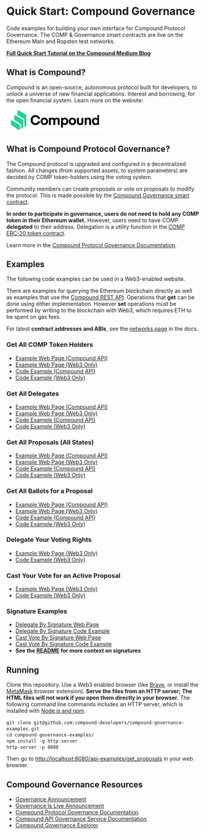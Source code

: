# Quick Start: Compound Governance

Code examples for building your own interface for Compound Protocol Governance. The COMP & Governance smart contracts are live on the Ethereum Main and Ropsten test networks.

**[Full Quick Start Tutorial on the Compound Medium Blog](https://medium.com/compound-finance/building-a-governance-interface-474fc271588c)** 

## What is Compound?
Compound is an open-source, autonomous protocol built for developers, to unlock a universe of new financial applications. Interest and borrowing, for the open financial system. Learn more on the website:

<a href="https://compound.finance/?ref=github&user=ajb413&repo=compound-governance-examples">
    <img alt="Compound Finance" src="https://raw.githubusercontent.com/ajb413/compound-interest-alerts/master/compound-finance-logo.png" width=260 height=60/>
</a>

## What is Compound Protocol Governance?

The Compound protocol is upgraded and configured in a decentralized fashion. All changes (from supported assets, to system parameters) are decided by COMP token-holders using the voting system.

Community members can create proposals or vote on proposals to modify the protocol. This is made possible by the [Compound Governance smart contract](https://github.com/compound-finance/compound-protocol/blob/master/contracts/Governance/GovernorAlpha.sol).

**In order to participate in governance, users do not need to hold any COMP token in their Ethereum wallet.** However, users need to have COMP **delegated** to their address. Delegation is a utility function in the [COMP ERC-20 token contract](https://github.com/compound-finance/compound-protocol/blob/master/contracts/Governance/Comp.sol).

Learn more in the [Compound Protocol Governance Documentation](https://compound.finance/docs/governance?ref=github&user=ajb413&repo=compound-governance-examples).

## Examples

The following code examples can be used in a Web3-enabled website.

There are examples for querying the Ethereum blockchain directly as well as examples that use the [Compound REST API](https://compound.finance/docs/api?ref=github&user=ajb413&repo=compound-governance-examples). Operations that **get** can be done using either implementation. However **set** operations must be performed by writing to the blockchain with Web3, which requires ETH to be spent on gas fees.

For latest **contract addresses and ABIs**, see the [networks page](https://compound.finance/docs#networks) in the docs.

### Get All COMP Token Holders
- [Example Web Page (Compound API)](https://compound-developers.github.io/compound-governance-examples/api-examples/get_comp_holders)
- [Example Web Page (Web3 Only)](https://compound-developers.github.io/compound-governance-examples/web3-examples/get_comp_holders)
- [Code Example (Compound API)](https://github.com/compound-developers/compound-governance-examples/blob/master/api-examples/get_comp_holders.html)
- [Code Example (Web3 Only)](https://github.com/compound-developers/compound-governance-examples/blob/master/web3-examples/get_comp_holders.html)

### Get All Delegates
- [Example Web Page (Compound API)](https://compound-developers.github.io/compound-governance-examples/api-examples/get_delegates)
- [Example Web Page (Web3 Only)](https://compound-developers.github.io/compound-governance-examples/web3-examples/get_delegates)
- [Code Example (Compound API)](https://github.com/compound-developers/compound-governance-examples/blob/master/api-examples/get_delegates.html)
- [Code Example (Web3 Only)](https://github.com/compound-developers/compound-governance-examples/blob/master/web3-examples/get_delegates.html)

### Get All Proposals (All States)
- [Example Web Page (Compound API)](https://compound-developers.github.io/compound-governance-examples/api-examples/get_proposals)
- [Example Web Page (Web3 Only)](https://compound-developers.github.io/compound-governance-examples/web3-examples/get_proposals)
- [Code Example (Compound API)](https://github.com/compound-developers/compound-governance-examples/blob/master/api-examples/get_proposals.html)
- [Code Example (Web3 Only)](https://github.com/compound-developers/compound-governance-examples/blob/master/web3-examples/get_proposals.html)

### Get All Ballots for a Proposal
- [Example Web Page (Compound API)](https://compound-developers.github.io/compound-governance-examples/api-examples/get_ballots)
- [Example Web Page (Web3 Only)](https://compound-developers.github.io/compound-governance-examples/web3-examples/get_ballots)
- [Code Example (Compound API)](https://github.com/compound-developers/compound-governance-examples/blob/master/api-examples/get_ballots.html)
- [Code Example (Web3 Only)](https://github.com/compound-developers/compound-governance-examples/blob/master/web3-examples/get_ballots.html)

### Delegate Your Voting Rights
- [Example Web Page (Web3 Only)](https://compound-developers.github.io/compound-governance-examples/web3-examples/set_delegate)
- [Code Example (Web3 Only)](https://github.com/compound-developers/compound-governance-examples/blob/master/web3-examples/set_delegate.html)

### Cast Your Vote for an Active Proposal
- [Example Web Page (Web3 Only)](https://compound-developers.github.io/compound-governance-examples/web3-examples/cast_vote)
- [Code Example (Web3 Only)](https://github.com/compound-developers/compound-governance-examples/blob/master/web3-examples/cast_vote.html)

### Signature Examples
- [Delegate By Signature Web Page](https://compound-developers.github.io/compound-governance-examples/signature-examples/delegate_by_signature)
- [Delegate By Signature Code Example](https://github.com/compound-developers/compound-governance-examples/blob/master/signature-examples/delegate_by_signature.html)
- [Cast Vote By Signature Web Page](https://compound-developers.github.io/compound-governance-examples/signature-examples/vote_by_signature)
- [Cast Vote By Signature Code Example](https://github.com/compound-developers/compound-governance-examples/blob/master/signature-examples/vote_by_signature.html)
- **See the [README](https://github.com/compound-developers/compound-governance-examples/blob/master/signature-examples/README.md) for more context on signatures**

## Running

Clone this repository. Use a Web3 enabled browser (like [Brave](https://brave.com/), or install the [MetaMask](https://metamask.io/download.html) browser extension). **Serve the files from an HTTP server; The HTML files will not work if you open them directly in your browser.** The following command line commands includes an HTTP server, which is installed with [Node.js and npm](https://nodejs.org/).

```
git clone git@github.com:compound-developers/compound-governance-examples.git
cd compound-governance-examples/
npm install -g http-server
http-server -p 8080
```

Then go to [http://localhost:8080/api-examples/get_proposals](http://localhost:8080/api-examples/get_proposals) in your web browser.

## Compound Governance Resources
- [Governance Announcement](https://medium.com/compound-finance/compound-governance-5531f524cf68)
- [Governance Is Live Announcement](https://medium.com/compound-finance/compound-governance-decentralized-b18659f811e0)
- [Compound Protocol Governance Documentation](https://compound.finance/docs/governance?ref=github&user=ajb413&repo=compound-governance-examples).
- [Compound API Governance Service Documentation](https://compound.finance/docs/api#GovernanceService?ref=github&user=ajb413&repo=compound-governance-examples).
- [Compound Governance Explorer](https://compound.finance/governance?ref=github&user=ajb413&repo=compound-governance-examples)
